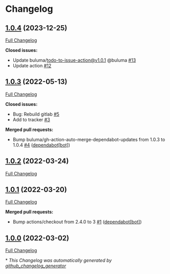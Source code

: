 # Changelog

## [1.0.4](https://github.com/buluma/ansible-role-glusterfs/tree/1.0.4) (2023-12-25)

[Full Changelog](https://github.com/buluma/ansible-role-glusterfs/compare/1.0.3...1.0.4)

**Closed issues:**

- Update buluma/todo-to-issue-action@v1.0.1 @buluma [\#13](https://github.com/buluma/ansible-role-glusterfs/issues/13)
- Update action [\#12](https://github.com/buluma/ansible-role-glusterfs/issues/12)

## [1.0.3](https://github.com/buluma/ansible-role-glusterfs/tree/1.0.3) (2022-05-13)

[Full Changelog](https://github.com/buluma/ansible-role-glusterfs/compare/1.0.2...1.0.3)

**Closed issues:**

- Bug: Rebuild gitlab [\#5](https://github.com/buluma/ansible-role-glusterfs/issues/5)
- Add to tracker [\#3](https://github.com/buluma/ansible-role-glusterfs/issues/3)

**Merged pull requests:**

- Bump buluma/gh-action-auto-merge-dependabot-updates from 1.0.3 to 1.0.4 [\#4](https://github.com/buluma/ansible-role-glusterfs/pull/4) ([dependabot[bot]](https://github.com/apps/dependabot))

## [1.0.2](https://github.com/buluma/ansible-role-glusterfs/tree/1.0.2) (2022-03-24)

[Full Changelog](https://github.com/buluma/ansible-role-glusterfs/compare/1.0.1...1.0.2)

## [1.0.1](https://github.com/buluma/ansible-role-glusterfs/tree/1.0.1) (2022-03-20)

[Full Changelog](https://github.com/buluma/ansible-role-glusterfs/compare/1.0.0...1.0.1)

**Merged pull requests:**

- Bump actions/checkout from 2.4.0 to 3 [\#1](https://github.com/buluma/ansible-role-glusterfs/pull/1) ([dependabot[bot]](https://github.com/apps/dependabot))

## [1.0.0](https://github.com/buluma/ansible-role-glusterfs/tree/1.0.0) (2022-03-02)

[Full Changelog](https://github.com/buluma/ansible-role-glusterfs/compare/5464ae7d6dcc49271c7ee82da6ff0c22d5dc2c63...1.0.0)



\* *This Changelog was automatically generated by [github_changelog_generator](https://github.com/github-changelog-generator/github-changelog-generator)*
